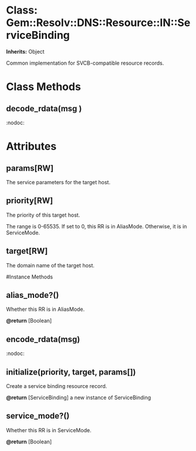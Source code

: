 # Class: Gem::Resolv::DNS::Resource::IN::ServiceBinding
**Inherits:** Object
    

Common implementation for SVCB-compatible resource records.


# Class Methods
## decode_rdata(msg ) [](#method-c-decode_rdata)
:nodoc:
# Attributes
## params[RW] [](#attribute-i-params)
The service parameters for the target host.

## priority[RW] [](#attribute-i-priority)
The priority of this target host.

The range is 0-65535. If set to 0, this RR is in AliasMode. Otherwise, it is
in ServiceMode.

## target[RW] [](#attribute-i-target)
The domain name of the target host.


#Instance Methods
## alias_mode?() [](#method-i-alias_mode?)
Whether this RR is in AliasMode.

**@return** [Boolean] 

## encode_rdata(msg) [](#method-i-encode_rdata)
:nodoc:

## initialize(priority, target, params[]) [](#method-i-initialize)
Create a service binding resource record.

**@return** [ServiceBinding] a new instance of ServiceBinding

## service_mode?() [](#method-i-service_mode?)
Whether this RR is in ServiceMode.

**@return** [Boolean] 

